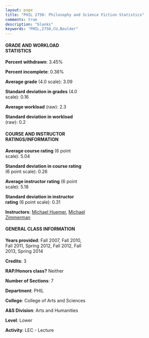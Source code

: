 ```yaml
---
layout: page
title: "PHIL 2750: Philosophy and Science Fiction Statistics"
comments: true
description: "blanks"
keywords: "PHIL,2750,CU,Boulder"
---
```

<head>
<script src="https://ajax.googleapis.com/ajax/libs/jquery/2.1.3/jquery.min.js"></script>
<script src="https://dl.dropboxusercontent.com/s/pc42nxpaw1ea4o9/highcharts.js?dl=0"></script>
<!-- <script src="../assets/js/highcharts.js"></script> -->
<style type="text/css">@font-face {
	font-family: "Bebas Neue";
	src: url(https://www.filehosting.org/file/details/544349/BebasNeue Regular.otf) format("opentype");
	}
	h1.Bebas { 
		font-family: "Bebas Neue", Verdana, Tahoma;
	}
</style>
</head>
<body>
	<div id="container" style="float: right; width: 45%; height: 88%; margin-left: 2.5%; margin-right: 2.5%;"></div>
	<script language="JavaScript">
		$(document).ready(function() {
		var chart = {type: 'column'};
		var title = {text: 'Grade Distribution'};
		var xAxis = {categories: ['A','B','C','D','F'],crosshair: true};
		var yAxis = {min: 0,title: {text: 'Percentage'}};
		var tooltip = {headerFormat: '<center><b><span style="font-size:20px">{point.key}</span></b></center>',
		               pointFormat: '<td style="padding:0"><b>{point.y:.1f}%</b></td>',
		               footerFormat: '</table>',shared: true,useHTML: true};
		var plotOptions = {column: {pointPadding: 0.0,borderWidth: 0}};  
		var credits = {enabled: false};var series= [{name: 'Percent',data: [31.9,50.51,15.94,0.84,0.81,]}];
		var json = {};
		json.chart = chart;
		json.title = title;
		json.tooltip = tooltip;
		json.xAxis = xAxis;
		json.yAxis = yAxis;  
		json.series = series;
		json.plotOptions = plotOptions;  
		json.credits = credits;
		$('#container').highcharts(json);
	});
	</script>
</body>
			   
#### GRADE AND WORKLOAD STATISTICS

**Percent withdrawn**: 3.45%

**Percent incomplete**: 0.38%

**Average grade** (4.0 scale): 3.09

**Standard deviation in grades** (4.0 scale): 0.16

**Average workload** (raw): 2.3

**Standard deviation in workload** (raw): 0.2

#### COURSE AND INSTRUCTOR RATINGS/INFORMATION

**Average course rating** (6 point scale): 5.04

**Standard deviation in course rating** (6 point scale): 0.26

**Average instructor rating** (6 point scale): 5.18

**Standard deviation in instructor rating** (6 point scale): 0.31

**Instructors**: <a href='../../instructors/Michael_Huemer'>Michael Huemer</a>, <a href='../../instructors/Michael_Zimmerman'>Michael Zimmerman</a>

#### GENERAL CLASS INFORMATION

**Years provided**: Fall 2007, Fall 2010, Fall 2011, Spring 2012, Fall 2012, Fall 2013, Spring 2014

**Credits**: 3

**RAP/Honors class?** Neither

**Number of Sections**: 7

**Department**: PHIL

**College**: College of Arts and Sciences

**A&S Division**: Arts and Humanities

**Level**: Lower

**Activity**: LEC - Lecture
